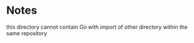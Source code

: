 # Notes

this directory cannot contain Go with import of other directory within the same repository
